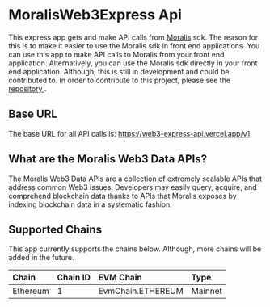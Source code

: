 # MoralisWeb3Express Api

This express app gets and make API calls from [Moralis](https://docs.moralis.io/) sdk. The reason for this is to make it easier to use the Moralis sdk in front end applications. You can use this app to make API calls to Moralis from your front end application. Alternatively, you can use the Moralis sdk directly in your front end application. Although, this is still in development and could be contributed to. In order to contribute to this project, please see the [repository ](https://github.com/boluwatifee4/moralisWeb3ExpressApi).

## Base URL 

The base URL for all API calls is: https://web3-express-api.vercel.app/v1

## What are the Moralis Web3 Data APIs?

The Moralis Web3 Data APIs are a collection of extremely scalable APIs that address common Web3 issues. Developers may easily query, acquire, and comprehend blockchain data thanks to APIs that Moralis exposes by indexing blockchain data in a systematic fashion.

## Supported Chains 
This app currently supports the chains below. Although, more chains will be added in the future.

<!-- table with even color -->

| Chain | Chain ID | EVM Chain |Type | 
| :--- | :--- | :--- | :--- | 
| Ethereum | 1 | EvmChain.ETHEREUM | Mainnet | 


